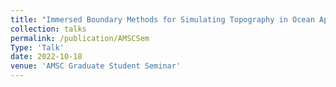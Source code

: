 ```yaml
---
title: "Immersed Boundary Methods for Simulating Topography in Ocean Applications"
collection: talks
permalink: /publication/AMSCSem
Type: 'Talk'
date: 2022-10-18
venue: 'AMSC Graduate Student Seminar'
---
```

